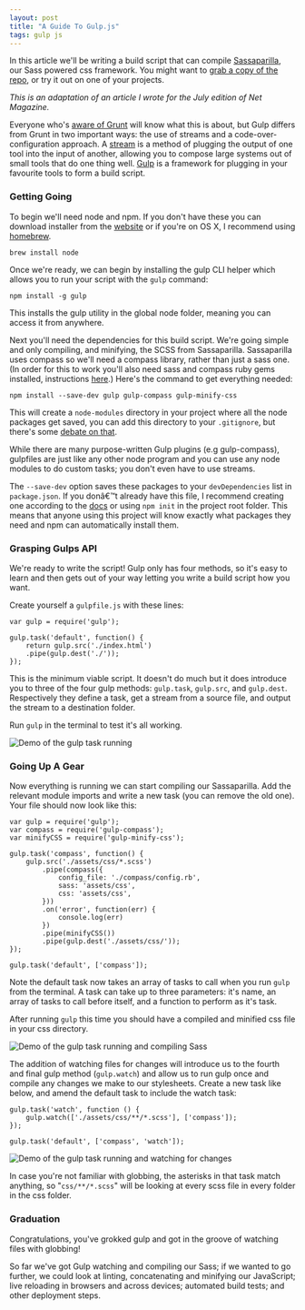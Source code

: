 ```yaml
---
layout: post
title: "A Guide To Gulp.js"
tags: gulp js
---
```


In this article we'll be writing a build script that can compile [Sassaparilla](http://sass.fffunction.co/), our Sass powered css framework. You might want to [grab a copy of the repo](https://github.com/fffunction/sassaparilla), or try it out on one of your projects.

*This is an adaptation of an article I wrote for the July edition of Net Magazine.*

Everyone who's [aware of Grunt](http://24ways.org/2013/grunt-is-not-weird-and-hard/) will know what this is about, but Gulp differs from Grunt in two important ways: the use of streams and a code-over-configuration approach. A [stream](http://maxogden.com/node-streams.html) is a method of plugging the output of one tool into the input of another, allowing you to compose large systems out of small tools that do one thing well. [Gulp](http://gulpjs.com/) is a framework for plugging in your favourite tools to form a build script.

### Getting Going

To begin we'll need node and npm. If you don't have these you can download installer from the [website](http://nodejs.org/) or if you're on OS X, I recommend using [homebrew](http://brew.sh/).

    brew install node

Once we're ready, we can begin by installing the gulp CLI helper which allows you to run your script with the `gulp` command:

    npm install -g gulp

This installs the gulp utility in the global node folder, meaning you can access it from anywhere.

Next you'll need the dependencies for this build script. We're going simple and only compiling, and minifying, the SCSS from Sassaparilla. Sassaparilla uses compass so we'll need a compass library, rather than just a sass one. (In order for this to work you'll also need sass and compass ruby gems installed, instructions [here](http://compass-style.org/install/).) Here's the command to get everything needed:

    npm install --save-dev gulp gulp-compass gulp-minify-css

This will create a `node-modules` directory in your project where all the node packages get saved, you can add this directory to your `.gitignore`, but there's some [debate on that](http://addyosmani.com/blog/checking-in-front-end-dependencies/).

While there are many purpose-written Gulp plugins (e.g gulp-compass), gulpfiles are just like any other node program and you can use any node modules to do custom tasks; you don't even have to use streams.

The `--save-dev` option saves these packages to your `devDependencies` list in `package.json`. If you donâ€™t already have this file, I recommend creating one according to the [docs](https://www.npmjs.org/doc/json.html) or using `npm init` in the project root folder. This means that anyone using this project will know exactly what packages they need and npm can automatically install them.

### Grasping Gulps API

We're ready to  write the script! Gulp only has four methods, so it's easy to learn and then gets out of your way letting you write a build script how you want.

Create yourself a `gulpfile.js` with these lines:

    var gulp = require('gulp');

    gulp.task('default', function() {
        return gulp.src('./index.html')
        .pipe(gulp.dest('./'));
    });

This is the minimum viable script. It doesn't do much but it does introduce you to three of the four gulp methods: `gulp.task`, `gulp.src`, and `gulp.dest`. Respectively they define a task, get a stream from a source file, and output the stream to a destination folder.

Run `gulp` in the terminal to test it's all working.

<div class="img"><img src="/assets/img/guide-to-gulp/gulp1.gif" alt="Demo of the gulp task running" title="Demo of the gulp task running"></div>

### Going Up A Gear

Now everything is running we can start compiling our Sassaparilla. Add the relevant module imports and write a new task (you can remove the old one). Your file should now look like this:

    var gulp = require('gulp');
    var compass = require('gulp-compass');
    var minifyCSS = require('gulp-minify-css');

    gulp.task('compass', function() {
        gulp.src('./assets/css/*.scss')
            .pipe(compass({
                config_file: './compass/config.rb',
                sass: 'assets/css',
                css: 'assets/css',
            }))
            .on('error', function(err) {
                console.log(err)
            })
            .pipe(minifyCSS())
            .pipe(gulp.dest('./assets/css/'));
    });

    gulp.task('default', ['compass']);

Note the default task now takes an array of tasks to call when you run `gulp` from the terminal. A task can take up to three parameters: it's name, an array of tasks to call before itself, and a function to perform as it's task.

After running `gulp` this time you should have a compiled and minified css file in your css directory.

<div class="img"><img src="/assets/img/guide-to-gulp/gulp2.gif" alt="Demo of the gulp task running and compiling Sass" title="Demo of the gulp task running and compiling Sass"></div>

The addition of watching files for changes will introduce us to the fourth and final gulp method (`gulp.watch`) and allow us to run gulp once and compile any changes we make to our stylesheets. Create a new task like below, and amend the default task to include the watch task:

    gulp.task('watch', function () {
        gulp.watch(['./assets/css/**/*.scss'], ['compass']);
    });

    gulp.task('default', ['compass', 'watch']);

<div class="img"><img src="/assets/img/guide-to-gulp/gulp3.gif" alt="Demo of the gulp task running and watching for changes" title="Demo of the gulp task running and watching for changes"></div>

In case you're not familiar with globbing, the asterisks in that task match anything, so "`css/**/*.scss`" will be looking at every scss file in every folder in the css folder.

### Graduation

Congratulations, you've grokked gulp and got in the groove of watching files with globbing!

So far we've got Gulp watching and compiling our Sass; if we wanted to go further, we could look at linting, concatenating and minifying our JavaScript; live reloading in browsers and across devices; automated build tests; and other deployment steps.


